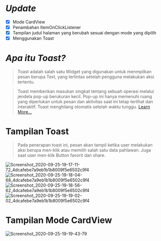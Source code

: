 # ***Update***
- [X] Mode CardView
- [X] Penambahan ItemOnClickListener
- [X] Tampilan judul halaman yang berubah sesuai dengan mode yang dipilih
- [X] Menggunakan Toast

# ***Apa itu Toast?***
> Toast adalah salah satu Widget yang digunakan untuk menmpilkan pesan berupa Text, yang terlintas setelah pengguna melakukan aksi tertentu.

> Toast memberikan masukan singkat tentang sebuah operasi melalui jendela pop-up berukuran kecil. Pop-up ini hanya memenuhi ruang yang diperlukan untuk pesan dan aktivitas saat ini tetap terlihat dan interaktif. Toast menghilang otomatis setelah waktu tunggu. [Learn More...](https://developer.android.com/guide/topics/ui/notifiers/toasts?hl=id)

# Tampilan Toast
> Pada penerapan toast ini, pesan akan tampil ketika user melakukan aksi berupa men-klik atau memilih salah satu data pahlawan. Juga saat user men-klik Button favorit dan share.

![Screenshot_2020-09-25-19-17-11-72_4dcafebe7a9eb1b1b8009f5e6502c9f4](https://user-images.githubusercontent.com/60590053/94285722-43ff7a00-ff7e-11ea-8603-b82440e88df5.png)
![Screenshot_2020-09-25-19-18-04-68_4dcafebe7a9eb1b1b8009f5e6502c9f4](https://user-images.githubusercontent.com/60590053/94285734-47930100-ff7e-11ea-8724-9253e62381d4.png)
![Screenshot_2020-09-25-19-18-56-62_4dcafebe7a9eb1b1b8009f5e6502c9f4](https://user-images.githubusercontent.com/60590053/94285757-4bbf1e80-ff7e-11ea-8b41-36f57108a3e1.png)
![Screenshot_2020-09-25-19-19-02-02_4dcafebe7a9eb1b1b8009f5e6502c9f4](https://user-images.githubusercontent.com/60590053/94285772-4feb3c00-ff7e-11ea-8439-fe363a243d6b.png)

# Tampilan Mode CardView
![Screenshot_2020-09-25-19-19-43-79](https://user-images.githubusercontent.com/60590053/94285695-3813b800-ff7e-11ea-8410-ac2ebda70311.png)
